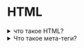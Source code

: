 # HTML

<details>
    <summary>что такое HTML?</summary>

    Язык гипертекстовой разметки
    HTML - нужен, что бы размешать на веб страницы элементы вроде текста,
    картинок, видео, аудио и т.д

    Такая разметка позволяет веб-дизайнерам и 
    разработчикам создавать структурированные страницы, 
    а также добиваться появления необходимых эффектов на странице.

</details>

<details>
    <summary>Что такое мета-теги?</summary>
     
    Мета-теги - это специфльный элемент на странице находящийся в теге <head>, 
    через который браузер и поисковые машины считывают информацию о сайте.
    Их основная задача заключается в том, 
    чтобы кратко описывать содержимое страниц поисковым системам.

* \<meta> - элемент для описания метаданных.

</details>